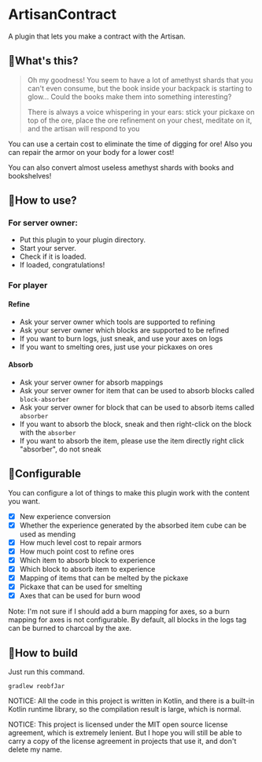 # ArtisanContract

A plugin that lets you make a contract with the Artisan.

## 🤔What's this?

> Oh my goodness! You seem to have a lot of amethyst shards that you can't even consume, but the book inside your
> backpack
> is starting to glow... Could the books make them into something interesting?
>
> There is always a voice whispering in your ears: stick your pickaxe on top of the ore, place the ore refinement on
> your
> chest, meditate on it, and the artisan will respond to you

You can use a certain cost to eliminate the time of digging for ore! Also you can repair the armor on your body for a
lower cost!

You can also convert almost useless amethyst shards with books and bookshelves!

## 🚀How to use?

### For server owner:

- Put this plugin to your plugin directory.
- Start your server.
- Check if it is loaded.
- If loaded, congratulations!

### For player

#### Refine

- Ask your server owner which tools are supported to refining
- Ask your server owner which blocks are supported to be refined
- If you want to burn logs, just sneak, and use your axes on logs
- If you want to smelting ores, just use your pickaxes on ores

#### Absorb

- Ask your server owner for absorb mappings
- Ask your server owner for item that can be used to absorb blocks called `block-absorber`
- Ask your server owner for block that can be used to absorb items called `absorber`
- If you want to absorb the block, sneak and then right-click on the block with the `absorber`
- If you want to absorb the item, please use the item directly right click "absorber", do not sneak

## 🔨Configurable

You can configure a lot of things to make this plugin work with the content you want.

- [x] New experience conversion
- [x] Whether the experience generated by the absorbed item cube can be used as mending
- [x] How much level cost to repair armors
- [x] How much point cost to refine ores
- [x] Which item to absorb block to experience
- [x] Which block to absorb item to experience
- [x] Mapping of items that can be melted by the pickaxe
- [x] Pickaxe that can be used for smelting
- [x] Axes that can be used for burn wood

Note: I'm not sure if I should add a burn mapping for axes, so a burn mapping for axes is not configurable. By default,
all blocks in the logs tag can be burned to charcoal by the axe.

## 🤗How to build

Just run this command.

```shell
gradlew reobfJar
```

NOTICE: All the code in this project is written in Kotlin, and there is a built-in Kotlin runtime library, so the
compilation result is large, which is normal.

NOTICE: This project is licensed under the MIT open source license agreement, which is extremely lenient. But I hope
you will still be able to carry a copy of the license agreement in projects that use it, and don't delete my name.